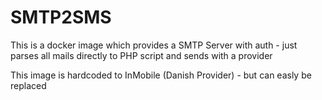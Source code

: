 # SMTP2SMS

This is a docker image which provides a SMTP Server with auth - just parses all mails directly to PHP script and sends with a provider

This image is hardcoded to InMobile (Danish Provider) - but can easly be replaced

